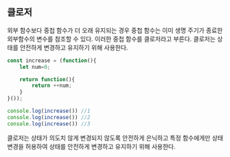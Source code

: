 ## 클로저
외부 함수보다 중첩 함수가 더 오래 유지되는 경우 중첩 함수는 이미 생명 주기가 종료한 외부함수의 변수를 참조할 수 있다. 이러한 중첩 함수를 클로저라고 부른다.
클로저는 상태를 안전하게 변경하고 유지하기 위해 사용한다. 
```javascript
const increase = (function(){
    let num=0;

    return function(){
        return ++num;
    }
}());

console.log(increase()) //1
console.log(increase()) //2
console.log(increase()) //3
```
클로저는 상태가 의도치 않게 변경되지 않도록 안전하게 은닉하고 특정 함수에게만 상태 변경을 허용하여 상태를 안전하게 변경하고 유지하기 위해 사용한다. 